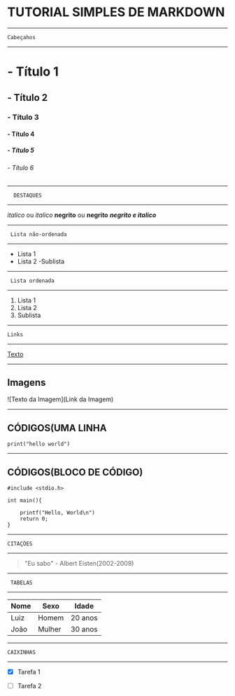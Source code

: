 # TUTORIAL SIMPLES DE MARKDOWN

-----------------
    Cabeçahos
-----------------
# - Título 1
## - Título 2
### - Título 3
#### - Título 4
##### - Título 5 
###### - Título 6

---------------------
      DESTAQUES
---------------------      
*italico* ou _italico_
**negrito** ou __negrito__
___negrito e italico___

-----------------------------
     Lista não-ordenada
-----------------------------     
 - Lista 1
 - Lista 2
    -Sublista

-----------------------------
     Lista ordenada
-----------------------------     
 1. Lista 1
 2. Lista 2
   1. Sublista

---------------
    Links
--------------
 [Texto](Link)

------------
  Imagens
------------
![Texto da Imagem](Link da Imagem)

--------------------
CÓDIGOS(UMA LINHA
--------------------

`print("hello world")`

--------------------
CÓDIGOS(BLOCO DE CÓDIGO)
--------------------

```
#include <stdio.h>

int main(){

    printf("Hello, World\n")
    return 0;
}
```

----------------
    CITAÇÕES
----------------
> "Eu sabo" - Albert Eisten(2002-2009)

-----------------
     TABELAS
-----------------
|Nome| Sexo   |  Idade |
|----|--------|--------|
|Luiz| Homem  | 20 anos|
|João| Mulher | 30 anos|

-----------------
    CAIXINHAS
-----------------
- [X] Tarefa 1
- [ ] Tarefa 2 



